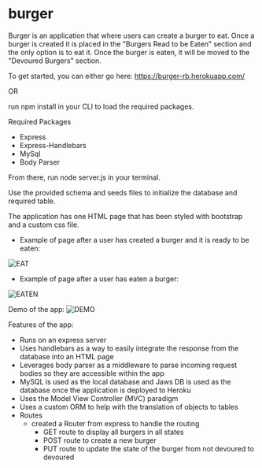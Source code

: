 # burger

Burger is an application that where users can create a burger to eat. Once a burger is created it is placed in the "Burgers Read to be Eaten" section and the only option is to eat it. Once the burger is eaten, it will be moved to the "Devoured Burgers" section.

To get started, you can either go here: https://burger-rb.herokuapp.com/

OR

run npm install in your CLI to load the required packages.

Required Packages
* Express
* Express-Handlebars
* MySql
* Body Parser

From there, run node server.js in your terminal.

Use the provided schema and seeds files to initialize the database and required table.

The application has one HTML page that has been styled with bootstrap and a custom css file.

* Example of page after a user has created a burger and it is ready to be eaten: 
<img src="https://github.com/ricardobentin/FriendFinder/blob/master/public/assets/img/eat.jpg" alt="EAT">

* Example of page after a user has eaten a burger:
<img src="https://github.com/ricardobentin/FriendFinder/blob/master/public/assets/img/eaten.jpg" alt="EATEN">

Demo of the app:
<img src="https://github.com/ricardobentin/FriendFinder/blob/master/public/assets/img/demo.GIF" alt="DEMO">

Features of the app:
* Runs on an express server
* Uses handlebars as a way to easily integrate the response from the database into an HTML page
* Leverages body parser as a middleware to parse incoming request bodies so they are accessible within the app
* MySQL is used as the local database and Jaws DB is used as the database once the application is deployed to Heroku 
* Uses the Model View Controller (MVC) paradigm
* Uses a custom ORM to help with the translation of objects to tables
* Routes
    * created a Router from express to handle the routing 
        * GET route to display all burgers in all states
        * POST route to create a new burger
        * PUT route to update the state of the burger from not devoured to devoured